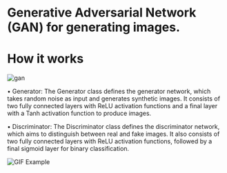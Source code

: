 # Generative Adversarial Network (GAN) for generating images. 

<h1>How it works<br></h1>

![gan](https://github.com/marcoshollmann/image_generator/assets/90859879/067bb14d-13ca-4ccf-b663-3018ef3a9337)

• Generator: The Generator class defines the generator network, which takes random noise as input and generates synthetic images. It consists of two fully connected layers with ReLU activation functions and a final layer with a Tanh activation function to produce images.

• Discriminator: The Discriminator class defines the discriminator network, which aims to distinguish between real and fake images. It also consists of two fully connected layers with ReLU activation functions, followed by a final sigmoid layer for binary classification.


![GIF Example](https://media.giphy.com/media/6to2kSnBgjzfA3vbBz/giphy.gif)

